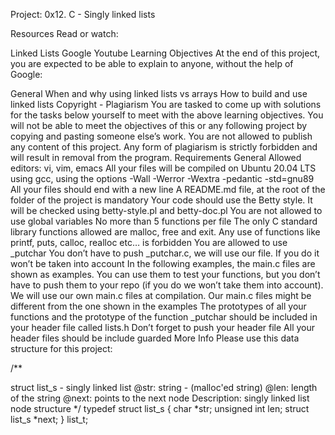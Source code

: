 Project: 0x12. C - Singly linked lists

Resources Read or watch:

Linked Lists Google Youtube Learning Objectives At the end of this project, you are expected to be able to explain to anyone, without the help of Google:

General When and why using linked lists vs arrays How to build and use linked lists Copyright - Plagiarism You are tasked to come up with solutions for the tasks below yourself to meet with the above learning objectives. You will not be able to meet the objectives of this or any following project by copying and pasting someone else’s work. You are not allowed to publish any content of this project. Any form of plagiarism is strictly forbidden and will result in removal from the program. Requirements General Allowed editors: vi, vim, emacs All your files will be compiled on Ubuntu 20.04 LTS using gcc, using the options -Wall -Werror -Wextra -pedantic -std=gnu89 All your files should end with a new line A README.md file, at the root of the folder of the project is mandatory Your code should use the Betty style. It will be checked using betty-style.pl and betty-doc.pl You are not allowed to use global variables No more than 5 functions per file The only C standard library functions allowed are malloc, free and exit. Any use of functions like printf, puts, calloc, realloc etc… is forbidden You are allowed to use _putchar You don’t have to push _putchar.c, we will use our file. If you do it won’t be taken into account In the following examples, the main.c files are shown as examples. You can use them to test your functions, but you don’t have to push them to your repo (if you do we won’t take them into account). We will use our own main.c files at compilation. Our main.c files might be different from the one shown in the examples The prototypes of all your functions and the prototype of the function _putchar should be included in your header file called lists.h Don’t forget to push your header file All your header files should be include guarded More Info Please use this data structure for this project:

/**

struct list_s - singly linked list
@str: string - (malloc'ed string)
@len: length of the string
@next: points to the next node
Description: singly linked list node structure */ typedef struct list_s { char *str; unsigned int len; struct list_s *next; } list_t;
